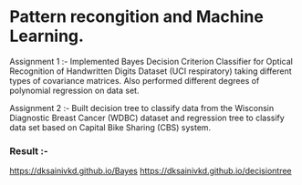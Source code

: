 # Pattern recongition and Machine Learning.
Assignment 1 :- Implemented Bayes Decision Criterion Classifier for Optical Recognition of Handwritten Digits
Dataset (UCI respiratory) taking different types of covariance matrices. Also performed different degrees of 
polynomial regression on data set.

Assignment 2 :- Built decision tree to classify data from the Wisconsin Diagnostic Breast Cancer (WDBC) dataset
and regression tree to classify data set based on Capital Bike Sharing (CBS) system.
### Result :-
https://dksainivkd.github.io/Bayes
https://dksainivkd.github.io/decisiontree
